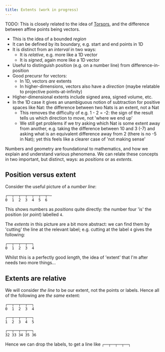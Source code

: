 ```yaml
---
title: Extents (work in progress)
---
```


TODO: This is closely related to the idea of [Torsors](torsors.html), and the
difference between affine points being vectors.

 - This is the idea of a bounded *region*
 - It can be defined by its boundary, e.g. start and end points in 1D
 - It is distinct from an *interval* in two ways:
    - It is *relative*, e.g. more like a 1D vector
    - It is *signed*, again more like a 1D vector
 - Useful to distinguish position (e.g. on a number line) from
   difference-in-position
 - Good precursr for vectors:
    - In 1D, vectors *are* extents
    - In higher-dimensions, vectors also have a *direction* (maybe relatable to
      projective points-at-infinity)
 - Higher-dimensional extents include signed area, signed volume, etc.
 - In the 1D case it gives an unambiguous notion of subtraction for positive
   spaces like Nat: the difference between two Nats is an extent, not a Nat
    - This removes the difficulty of e.g. 1 - 2 = -2: the sign of the result
      tells us which direction to move, not 'where we end up'
    - We still get problems if we try asking which Nat is some extent away from
      another, e.g. taking the difference between 10 and 3 (-7) and asking what
      is an equivalent difference away from 2 (there is no -5 in Nat); yet this
      feels like a clearer case of 'not making sense'

Numbers and geometry are foundational to mathematics, and how we explain and
understand various phenomena. We can relate these concepts in two important, but
distinct, ways: as *positions* or as *extents*.

## Position versus extent ##

Consider the useful picture of a *number line*:

```
┌──┬──┬──┬──┬──┬──┬─⋯
0  1  2  3  4  5  6
```

This shows numbers as *positions* quite directly: the number four 'is' the
position (or *point*) labelled `4`.

The *extents* in this picture are a bit more abstract: we can find them by
'cutting' the line at the relevant label; e.g. cutting at the label `4` gives
the following:

```
┌──┬──┬──┬──┐
0  1  2  3  4
```

Whilst this is a perfectly good *length*, the idea of 'extent' that I'm after
needs two more things...

## Extents are relative ##

We will consider *the line* to be our extent, not the points or labels. Hence
all of the following are *the same* extent:

```
┌──┬──┬──┬──┐
0  1  2  3  4

┌──┬──┬──┬──┐
1  2  3  4  5

┌──┬──┬──┬──┐
32 33 34 35 36
```

Hence we can drop the labels, to get a line like `┌──┬──┬──┬──┐`

